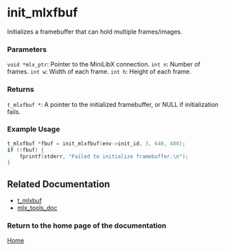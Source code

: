# init_mlxfbuf
Initializes a framebuffer that can hold multiple frames/images.

### Parameters
`void *mlx_ptr`: Pointer to the MiniLibX connection.
`int n`: Number of frames.
`int w`: Width of each frame.
`int h`: Height of each frame.

### Returns
`t_mlxfbuf *`: A pointer to the initialized framebuffer, or NULL if initialization fails.

### Example Usage
```c
t_mlxfbuf *fbuf = init_mlxfbuf(env->init_id, 3, 640, 480);
if (!fbuf) {
    fprintf(stderr, "Failed to initialize framebuffer.\n");
}
```
## Related Documentation
- [t_mlxbuf](./t_mlxbuf.md)
- [mlx_tools_doc](./mlx-tools-doc.md)

### Return to the home page of the documentation
[Home](../home.md)

